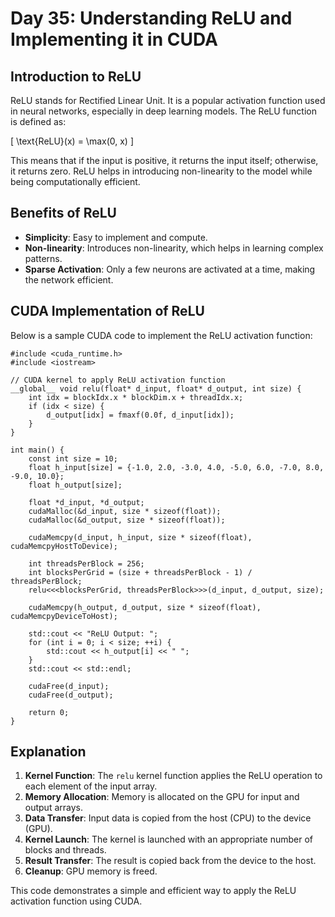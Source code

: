 # Day 35: Understanding ReLU and Implementing it in CUDA

## Introduction to ReLU

ReLU stands for Rectified Linear Unit. It is a popular activation function used in neural networks, especially in deep learning models. The ReLU function is defined as:

\[ \text{ReLU}(x) = \max(0, x) \]

This means that if the input is positive, it returns the input itself; otherwise, it returns zero. ReLU helps in introducing non-linearity to the model while being computationally efficient.

## Benefits of ReLU

- **Simplicity**: Easy to implement and compute.
- **Non-linearity**: Introduces non-linearity, which helps in learning complex patterns.
- **Sparse Activation**: Only a few neurons are activated at a time, making the network efficient.

## CUDA Implementation of ReLU

Below is a sample CUDA code to implement the ReLU activation function:

```cuda
#include <cuda_runtime.h>
#include <iostream>

// CUDA kernel to apply ReLU activation function
__global__ void relu(float* d_input, float* d_output, int size) {
    int idx = blockIdx.x * blockDim.x + threadIdx.x;
    if (idx < size) {
        d_output[idx] = fmaxf(0.0f, d_input[idx]);
    }
}

int main() {
    const int size = 10;
    float h_input[size] = {-1.0, 2.0, -3.0, 4.0, -5.0, 6.0, -7.0, 8.0, -9.0, 10.0};
    float h_output[size];

    float *d_input, *d_output;
    cudaMalloc(&d_input, size * sizeof(float));
    cudaMalloc(&d_output, size * sizeof(float));

    cudaMemcpy(d_input, h_input, size * sizeof(float), cudaMemcpyHostToDevice);

    int threadsPerBlock = 256;
    int blocksPerGrid = (size + threadsPerBlock - 1) / threadsPerBlock;
    relu<<<blocksPerGrid, threadsPerBlock>>>(d_input, d_output, size);

    cudaMemcpy(h_output, d_output, size * sizeof(float), cudaMemcpyDeviceToHost);

    std::cout << "ReLU Output: ";
    for (int i = 0; i < size; ++i) {
        std::cout << h_output[i] << " ";
    }
    std::cout << std::endl;

    cudaFree(d_input);
    cudaFree(d_output);

    return 0;
}
```

## Explanation

1. **Kernel Function**: The `relu` kernel function applies the ReLU operation to each element of the input array.
2. **Memory Allocation**: Memory is allocated on the GPU for input and output arrays.
3. **Data Transfer**: Input data is copied from the host (CPU) to the device (GPU).
4. **Kernel Launch**: The kernel is launched with an appropriate number of blocks and threads.
5. **Result Transfer**: The result is copied back from the device to the host.
6. **Cleanup**: GPU memory is freed.

This code demonstrates a simple and efficient way to apply the ReLU activation function using CUDA.
